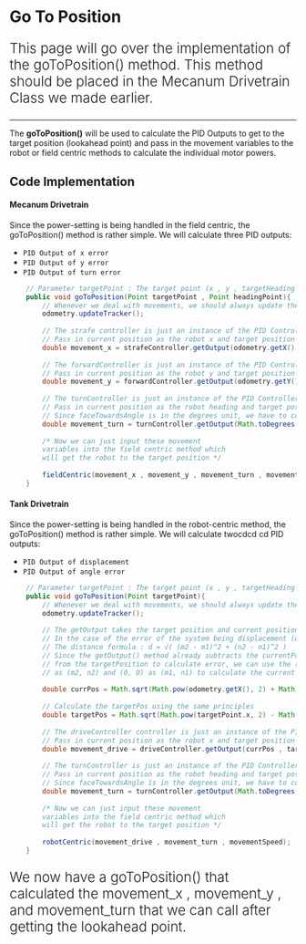 
# Go To Position

<p style = "font-weight : 300; font-size : 24px;">
This page will go over the implementation of the goToPosition() method. This method should be placed in the Mecanum Drivetrain Class we made earlier.
</p>

---

The <b>goToPosition()</b> will be used to calculate the PID Outputs to get to the target position (lookahead point) and pass in the movement variables to the robot or field centric methods to calculate the individual motor powers.

## Code Implementation

<!-- tabs:start -->

#### **Mecanum Drivetrain**

Since the power-setting is being handled in the field centric, the goToPosition() method is rather simple. We will calculate three PID outputs:
- `PID Output of x error`
- `PID Output of y error`
- `PID Output of turn error`


```java 
    // Parameter targetPoint : The target point (x , y , targetHeading , movementSpeed , lookaheadDistance)
    public void goToPosition(Point targetPoint , Point headingPoint){
        // Whenever we deal with movements, we should always update the position tracker first
        odometry.updateTracker();
        
        // The strafe controller is just an instance of the PID Controller class for strafing
        // Pass in current position as the robot x and target position as the targetPoint.x
        double movement_x = strafeController.getOutput(odometry.getX() , targetPoint.x);
        
        // The forwardController is just an instance of the PID Controller class for moving in the y direction
        // Pass in current position as the robot y and target position as the targetPoint.y
        double movement_y = forwardController.getOutput(odometry.getY() , targetPoint.y);
        
        // The turnController is just an instance of the PID Controller class for moving in the y direction
        // Pass in current position as the robot heading and target position as the headingPoint.faceTowardsAngle
        // Since faceTowardsAngle is in the degrees unit, we have to convert heading to degrees
        double movement_turn = turnController.getOutput(Math.toDegrees(odometry.getHeading()) , headingPoint.faceTowardsAngle);
        
        /* Now we can just input these movement 
        variables into the field centric method which 
        will get the robot to the target position */
        
        fieldCentric(movement_x , movement_y , movement_turn , movementSpeed);
    }
```

#### **Tank Drivetrain**

Since the power-setting is being handled in the robot-centric method, the goToPosition() method is rather simple. We will calculate twocdcd cd PID outputs:
- `PID Output of displacement`
- `PID Output of angle error`

```java 
    // Parameter targetPoint : The target point (x , y , targetHeading , movementSpeed , lookaheadDistance)
    public void goToPosition(Point targetPoint){
        // Whenever we deal with movements, we should always update the position tracker first
        odometry.updateTracker();
        
        // The getOutput takes the target position and current position as inputs
        // In the case of the error of the system being displacement (distance between the target point and current robot position) , the distance formula can be used to calculate the error
        // The distance formula : d = √( (m2 - m1)^2 + (n2 - n1)^2 )
        // Since the getOutput() method already subtracts the currentPosition
        // from the targetPosition to calculate error, we can use the (odometry.getX(), odometry.getY()) 
        // as (m2, n2) and (0, 0) as (m1, n1) to calculate the current state of the system.
        
        double currPos = Math.sqrt(Math.pow(odometry.getX(), 2) + Math.pow(odometry.getY(), 2));
        
        // Calculate the targetPos using the same principles
        double targetPos = Math.sqrt(Math.pow(targetPoint.x, 2) - Math.pow(targetPoint.y,2));
        
        // The driveController controller is just an instance of the PID Controller class for displacement
        // Pass in current position as the robot x and target position as the targetPoint.x
        double movement_drive = driveController.getOutput(currPos , targetPos);
        
        // The turnController is just an instance of the PID Controller class for moving in the y direction
        // Pass in current position as the robot heading and target position as the headingPoint.faceTowardsAngle
        // Since faceTowardsAngle is in the degrees unit, we have to convert heading to degrees
        double movement_turn = turnController.getOutput(Math.toDegrees(odometry.getHeading()) , targetPoint.faceTowardsAngle);
        
        /* Now we can just input these movement 
        variables into the field centric method which 
        will get the robot to the target position */
        
        robotCentric(movement_drive , movement_turn , movementSpeed);
    }
```


<!-- tabs:end -->



<p style = "font-weight : 300; font-size : 24px;">
We now have a goToPosition() that calculated the movement_x , movement_y , and movement_turn that we can call after getting the lookahead point.
</p>